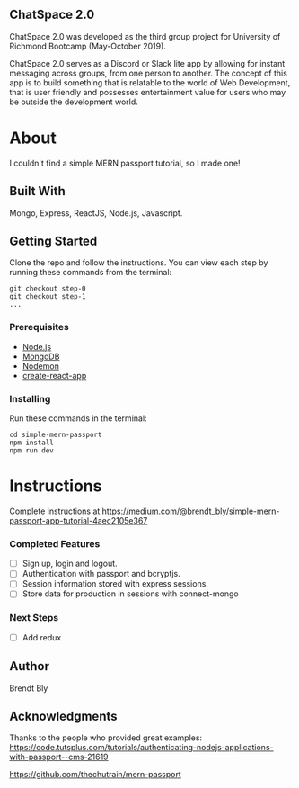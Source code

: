 ## ChatSpace 2.0
ChatSpace 2.0 was developed as the third group project for University of Richmond Bootcamp (May-October 2019).

ChatSpace 2.0 serves as a Discord or Slack lite app by allowing for instant messaging across groups, from one person to another. The concept of this app is to build something that is relatable to the world of Web Development, that is user friendly and possesses entertainment value for users who may be outside the development world.

# About
I couldn't find a simple MERN passport tutorial, so I made one!

## Built With

Mongo, Express, ReactJS, Node.js, Javascript. 

## Getting Started

Clone the repo and follow the instructions.  You can view each step by running these commands from the terminal:

```
git checkout step-0
git checkout step-1
...
```

### Prerequisites

- [Node.js](https://nodejs.org/en/)
- [MongoDB](https://www.mongodb.com/)
- [Nodemon](https://github.com/remy/nodemon)
- [create-react-app](https://github.com/facebook/create-react-app)

### Installing

Run these commands in the terminal:

```
cd simple-mern-passport
npm install
npm run dev
```

# Instructions

Complete instructions at https://medium.com/@brendt_bly/simple-mern-passport-app-tutorial-4aec2105e367

### Completed Features

- [ ] Sign up, login and logout.
- [ ] Authentication with passport and bcryptjs.
- [ ] Session information stored with express sessions.
- [ ] Store data for production in sessions with connect-mongo

### Next Steps
- [ ] Add redux

## Author

Brendt Bly

## Acknowledgments

Thanks to the people who provided great examples:
https://code.tutsplus.com/tutorials/authenticating-nodejs-applications-with-passport--cms-21619

https://github.com/thechutrain/mern-passport
